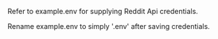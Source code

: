 Refer to example.env for supplying Reddit Api credentials.

Rename example.env to simply '.env' after saving credentials.
